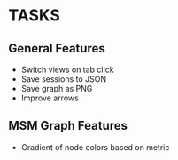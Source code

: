 TASKS
=========

General Features
-------------

- Switch views on tab click
- Save sessions to JSON
- Save graph as PNG
- Improve arrows

MSM Graph Features
---------
- Gradient of node colors based on metric

